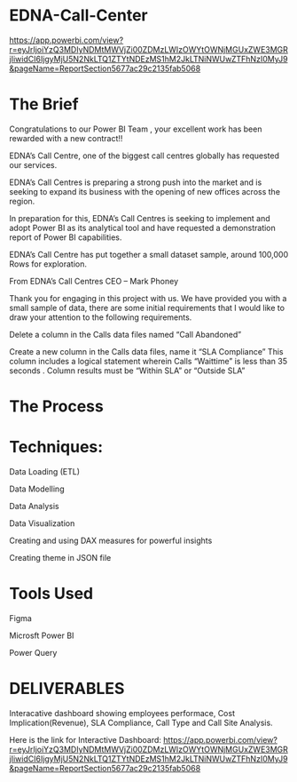 # EDNA-Call-Center
https://app.powerbi.com/view?r=eyJrIjoiYzQ3MDIyNDMtMWVjZi00ZDMzLWIzOWYtOWNjMGUxZWE3MGRjIiwidCI6IjgyMjU5N2NkLTQ1ZTYtNDEzMS1hM2JkLTNiNWUwZTFhNzI0MyJ9&pageName=ReportSection5677ac29c2135fab5068
# The Brief

Congratulations to our Power BI Team , your excellent work has been rewarded with a new contract!!

EDNA’s Call Centre, one of the biggest call centres globally has requested our services.

EDNA’s Call Centres is preparing a strong push into the market and is seeking to expand its business with the opening of new offices across the region.

In preparation for this, EDNA’s Call Centres is seeking to implement and adopt Power BI as its analytical tool and have requested a demonstration report of Power BI capabilities.

EDNA’s Call Centre has put together a small dataset sample, around 100,000 Rows for exploration.

From EDNA’s Call Centres CEO – Mark Phoney

Thank you for engaging in this project with us. We have provided you with a small sample of data, there are some initial requirements that I would like to draw your attention to the following requirements.

Delete a column in the Calls data files named “Call Abandoned”

Create a new column in the Calls data files, name it “SLA Compliance” This column includes a logical statement wherein Calls “Waittime” is less than 35 seconds . Column results must be “Within SLA” or “Outside SLA”

# The Process 

# Techniques:

Data Loading (ETL)

Data Modelling

Data Analysis

Data Visualization

Creating and using DAX measures for powerful insights

Creating theme in JSON file

# Tools Used

Figma

Microsft Power BI 

Power Query

# DELIVERABLES

Interacative dashboard showing employees performace, Cost Implication(Revenue), SLA Compliance, Call Type and Call Site Analysis.

Here is the link for Interactive Dashboard: https://app.powerbi.com/view?r=eyJrIjoiYzQ3MDIyNDMtMWVjZi00ZDMzLWIzOWYtOWNjMGUxZWE3MGRjIiwidCI6IjgyMjU5N2NkLTQ1ZTYtNDEzMS1hM2JkLTNiNWUwZTFhNzI0MyJ9&pageName=ReportSection5677ac29c2135fab5068
